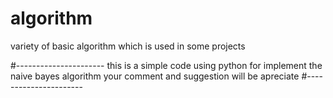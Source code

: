 # algorithm
variety of basic algorithm which is used in some projects

#----------------------
this is a simple code using python for implement the naive bayes algorithm 
your comment and suggestion will be apreciate
#----------------------
